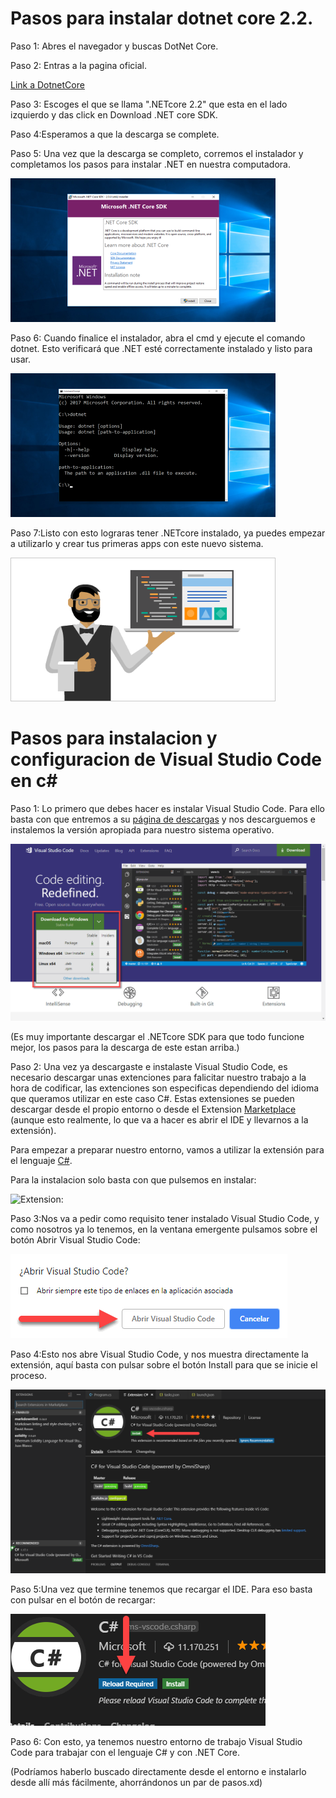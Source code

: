 # Pasos para instalar dotnet core 2.2.

Paso 1: Abres el navegador y buscas DotNet Core.

Paso 2: Entras a la pagina oficial.

[Link a DotnetCore](https://dotnet.microsoft.com/download "Pagina oficial de descarga")

Paso 3: Escoges el que se llama ".NETcore 2.2" que esta en el lado izquierdo y das click en  Download .NET core SDK.

Paso 4:Esperamos a que la descarga se complete.

Paso 5: Una vez que la descarga se completo, corremos el instalador y completamos los pasos para instalar .NET en nuestra computadora.

![Instalador:](./Imagenes/paso5.png)

Paso 6: Cuando finalice el instalador, abra el cmd y ejecute el comando dotnet. Esto verificará que .NET esté correctamente instalado y listo para usar.

![Verificador:](./Imagenes/paso6.png)

Paso 7:Listo con esto lograras tener .NETcore instalado, ya puedes empezar a utilizarlo y crear tus primeras apps con este nuevo sistema.

![Listo:](./Imagenes/paso7.png)

# Pasos para instalacion y configuracion de Visual Studio Code en c#

Paso 1: Lo primero que debes hacer es instalar Visual Studio Code. Para ello basta con que entremos a su [página de descargas](https://code.visualstudio.com/) y nos descarguemos e instalemos la versión apropiada para nuestro sistema operativo.

![Pagina de descargas:](./Imagenes/paso1vs.png)

(Es muy importante descargar el .NETcore SDK para que todo funcione mejor, los pasos para la descarga de este estan arriba.)

Paso 2: Una vez ya descargaste e instalaste Visual Studio Code, es necesario descargar unas extenciones para falicitar nuestro trabajo a la hora de codificar, las extenciones son especificas dependiendo del idioma que queramos utilizar en este caso C#. Estas extensiones se pueden descargar desde el propio entorno o desde el Extension [Marketplace](https://code.visualstudio.com/docs/editor/extension-gallery) (aunque esto realmente, lo que va a hacer es abrir el IDE y llevarnos a la extensión).

Para empezar a preparar nuestro entorno, vamos a utilizar la extensión para el lenguaje [C#](https://marketplace.visualstudio.com/items?itemName=ms-vscode.csharp).

Para la instalacion solo basta con que pulsemos en instalar:

![Extension:](https://www.campusmvp.es/recursos/image.axd?picture=/2019/1T/vscode-netcore/reload.png)

Paso 3:Nos va a pedir como requisito tener instalado Visual Studio Code, y como nosotros ya lo tenemos, en la ventana emergente pulsamos sobre el botón Abrir Visual Studio Code:

![Permiso:](./Imagenes/paso3vs.png)

Paso 4:Esto nos abre Visual Studio Code, y nos muestra directamente la extensión, aquí basta con pulsar sobre el botón Install para que se inicie el proceso.

![Install:](./Imagenes/paso4vs.png)

Paso 5:Una vez que termine tenemos que recargar el IDE. Para eso basta con pulsar en el botón de recargar:

![Reload:](./Imagenes/paso5vs.png)

Paso 6: Con esto, ya tenemos nuestro entorno de trabajo Visual Studio Code para trabajar con el lenguaje C# y con .NET Core.

(Podríamos haberlo buscado directamente desde el entorno e instalarlo desde allí más fácilmente, ahorrándonos un par de pasos.xd)